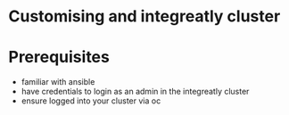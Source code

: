 # Customising and integreatly cluster

# Prerequisites 

- familiar with ansible
- have credentials to login as an admin in the integreatly cluster
- ensure logged into your cluster via oc


